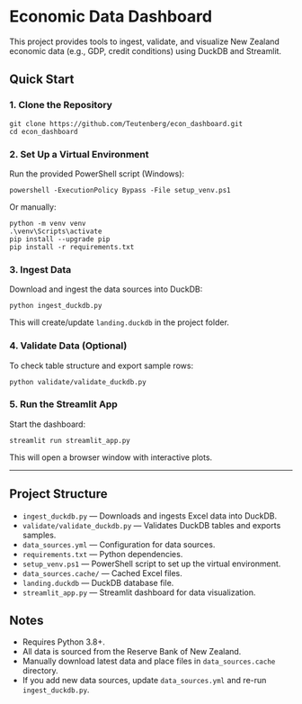 # Economic Data Dashboard

This project provides tools to ingest, validate, and visualize New Zealand economic data (e.g., GDP, credit conditions) using DuckDB and Streamlit.

## Quick Start

### 1. Clone the Repository

```
git clone https://github.com/Teutenberg/econ_dashboard.git
cd econ_dashboard
```

### 2. Set Up a Virtual Environment

Run the provided PowerShell script (Windows):

```
powershell -ExecutionPolicy Bypass -File setup_venv.ps1
```

Or manually:

```
python -m venv venv
.\venv\Scripts\activate
pip install --upgrade pip
pip install -r requirements.txt
```

### 3. Ingest Data

Download and ingest the data sources into DuckDB:

```
python ingest_duckdb.py
```

This will create/update `landing.duckdb` in the project folder.

### 4. Validate Data (Optional)

To check table structure and export sample rows:

```
python validate/validate_duckdb.py
```

### 5. Run the Streamlit App

Start the dashboard:

```
streamlit run streamlit_app.py
```

This will open a browser window with interactive plots.

---

## Project Structure

- `ingest_duckdb.py` — Downloads and ingests Excel data into DuckDB.
- `validate/validate_duckdb.py` — Validates DuckDB tables and exports samples.
- `data_sources.yml` — Configuration for data sources.
- `requirements.txt` — Python dependencies.
- `setup_venv.ps1` — PowerShell script to set up the virtual environment.
- `data_sources.cache/` — Cached Excel files.
- `landing.duckdb` — DuckDB database file.
- `streamlit_app.py` — Streamlit dashboard for data visualization.

## Notes

- Requires Python 3.8+.
- All data is sourced from the Reserve Bank of New Zealand.
- Manually download latest data and place files in `data_sources.cache` directory.
- If you add new data sources, update `data_sources.yml` and re-run `ingest_duckdb.py`.
